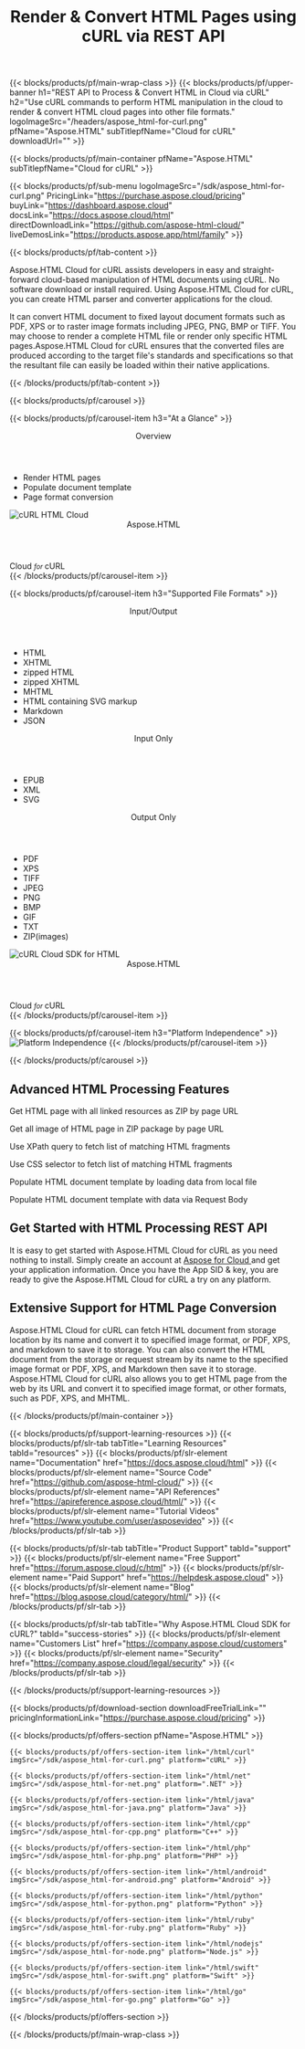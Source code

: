 ﻿---
title: Render & Convert HTML Pages using cURL via REST API 
description: Use cURL commands to perform HTML manipulation in the cloud to render & convert HTML cloud pages into other file formats
weight: 40
url: /curl
---

{{< blocks/products/pf/main-wrap-class >}}
{{< blocks/products/pf/upper-banner h1="REST API to Process & Convert HTML in Cloud via cURL" h2="Use cURL commands to perform HTML manipulation in the cloud to render & convert HTML cloud pages into other file formats." logoImageSrc="/headers/aspose_html-for-curl.png" pfName="Aspose.HTML" subTitlepfName="Cloud for cURL" downloadUrl="" >}}

{{< blocks/products/pf/main-container pfName="Aspose.HTML" subTitlepfName="Cloud for cURL" >}}

{{< blocks/products/pf/sub-menu logoImageSrc="/sdk/aspose_html-for-curl.png"  PricingLink="https://purchase.aspose.cloud/pricing" buyLink="https://dashboard.aspose.cloud" docsLink="https://docs.aspose.cloud/html" directDownloadLink="https://github.com/aspose-html-cloud/" liveDemosLink="https://products.aspose.app/html/family"  >}}

{{< blocks/products/pf/tab-content >}}
<p>Aspose.HTML Cloud for cURL assists developers in easy and straight-forward cloud-based manipulation of HTML documents using cURL. No software download or install required. Using Aspose.HTML Cloud for cURL, you can create HTML parser and converter applications for the cloud.</p>
<p>It can convert HTML document to fixed layout document formats such as PDF, XPS or to raster image formats including JPEG, PNG, BMP or TIFF. You may choose to render a complete HTML file or render only specific HTML pages.Aspose.HTML Cloud for cURL ensures that the converted files are produced according to the target file's standards and specifications so that the resultant file can easily be loaded within their native applications.</p>
{{< /blocks/products/pf/tab-content >}}

<!--Diagrams Start-->
{{< blocks/products/pf/carousel >}}

{{< blocks/products/pf/carousel-item h3="At a Glance"  >}}
<div class="diagram1 d1-cloud">
<div class="d1-row">
<div class="d1-col d1-left"> </div>
<!--/left-->
<div class="d1-col d1-right"><header><i class="fa fa-cogs"> </i>Overview</header>
<ul>
<li>Render HTML pages</li>
<li>Populate document template</li>
<li>Page format conversion</li>
</ul>
</div>
<!--/right--></div>
<!--/row-->
<div class="d1-logo"><img src="/sdk/aspose_html-for-curl.png" alt="cURL HTML Cloud"><header>Aspose.HTML</header><footer>Cloud <small> <em>for </em> </small>cURL</footer></div>
<!--/logo--></div>
<!--/diagram1-->
{{< /blocks/products/pf/carousel-item >}}

{{< blocks/products/pf/carousel-item h3="Supported File Formats" >}}
<div class="diagram1 d2  d1-cloud">
<div class="d1-row">
<div class="d1-col d1-left"><header><i class="fa fa-arrows-v "> </i> Input/Output</header>
<ul>
<li>HTML</li>
<li>XHTML</li>
<li>zipped HTML</li>
<li>zipped XHTML</li>
<li>MHTML</li>
<li>HTML containing SVG markup</li>
<li>Markdown</li>
<li>JSON</li>
</ul>
<header><i class="fa fa-arrows-v "> </i> Input Only</header>
<ul>
<li>EPUB</li>
<li>XML</li>
<li>SVG</li>
</ul>
</div>
<!--/left-->
<div class="d1-col d1-right"><header><i class="fa  fa-mail-forward"> </i> Output Only</header>
<ul>
<li>PDF</li>
<li>XPS</li>
<li>TIFF</li>
<li>JPEG</li>
<li>PNG</li>
<li>BMP</li>
<li>GIF</li>
<li>TXT</li>
<li>ZIP(images)</li>
</ul>
</div>
<!--/right--></div>
<!--/row-->
<div class="d1-logo"><img src="/sdk/aspose_html-for-curl.png" alt="cURL Cloud SDK for HTML"><header>Aspose.HTML</header><footer>Cloud <small> <em>for </em> </small>cURL</footer></div>
<!--/logo--></div>
<!--/diagram2-->
{{< /blocks/products/pf/carousel-item >}}


{{< blocks/products/pf/carousel-item h3="Platform Independence" >}}
<img title="Platform Independence" src="/supported-platform-min.png" alt="Platform Independence">
{{< /blocks/products/pf/carousel-item >}}

{{< /blocks/products/pf/carousel >}}
<!--Diagrams End-->

<!--Feature-section Start-->
<div class="container-fluid features-section bg-gray singleproduct">
 <a class="anchor" id="features" name="features">
 </a>
 <div class="row">
  <div class="container">
   <h2 class="pr-ft">
    Advanced HTML Processing Features
   </h2>
   <p>
   </p>
   <div class="col-lg-4">
    <em class="fa fa-file-code-o ico-blue fa-2x col-lg-2">
    </em>
    <p class="col-lg-10">
     Get HTML page with all linked resources as ZIP by page URL
    </p>
   </div>
   <div class="col-lg-4">
    <em class="fa fa-download ico-blue fa-2x col-lg-2">
    </em>
    <p class="col-lg-10">
     Get all image of HTML page in ZIP package by page URL
    </p>
   </div>
   <div class="col-lg-4">
    <em class="fa fa-code ico-blue fa-2x col-lg-2">
    </em>
    <p class="col-lg-10">
     Use XPath query to fetch list of matching HTML fragments
    </p>
   </div>
   <div class="col-lg-4">
    <em class="fa fa-file-image-o ico-blue fa-2x col-lg-2">
    </em>
    <p class="col-lg-10">
     Use CSS selector to fetch list of matching HTML fragments
    </p>
   </div>
   <div class="col-lg-4">
    <em class="fa fa-list-alt ico-blue fa-2x col-lg-2">
    </em>
    <p class="col-lg-10">
     Populate HTML document template by loading data from local file
    </p>
   </div>
   <div class="col-lg-4">
    <em class="fa fa-lock ico-blue fa-2x col-lg-2">
    </em>
    <p class="col-lg-10">
     Populate HTML document template with data via Request Body
    </p>
   </div>
   <div class="col-lg-12">
    <h2 class="h2title">
     Get Started with HTML Processing REST API
    </h2>
    <p>
     It is easy to get started with Aspose.HTML Cloud for cURL as you need nothing to install. Simply create an account at
     <a href="https://dashboard.aspose.cloud/#/apps">
      Aspose for Cloud
     </a>
     and get your application information. Once you have the App SID &amp; key, you are ready to give the Aspose.HTML Cloud for cURL a try on any platform.
    </p>
   </div>
   <div class="col-lg-12">
    <h2 class="h2title">
     Extensive Support for HTML Page Conversion
    </h2>
    <p>
     Aspose.HTML Cloud for cURL can fetch HTML document from storage location by its name and convert it to specified image format, or PDF, XPS, and markdown to save it to storage. You can also convert the HTML document from the storage or request stream by its name to the specified image format or PDF, XPS, and Markdown then save it to storage. Aspose.HTML Cloud for cURL also allows you to get HTML page from the web by its URL and convert it to specified image format, or other formats, such as PDF, XPS, and MHTML.
    </p>
   </div>
  </div>
 </div>
</div>
<!--Feature-section End-->

{{< /blocks/products/pf/main-container >}}

{{< blocks/products/pf/support-learning-resources >}}
{{< blocks/products/pf/slr-tab tabTitle="Learning Resources" tabId="resources" >}}
{{< blocks/products/pf/slr-element name="Documentation" href="https://docs.aspose.cloud/html" >}}
{{< blocks/products/pf/slr-element name="Source Code" href="https://github.com/aspose-html-cloud/" >}}
{{< blocks/products/pf/slr-element name="API References" href="https://apireference.aspose.cloud/html/" >}}
{{< blocks/products/pf/slr-element name="Tutorial Videos" href="https://www.youtube.com/user/asposevideo" >}}
{{< /blocks/products/pf/slr-tab >}}

{{< blocks/products/pf/slr-tab tabTitle="Product Support" tabId="support" >}}
{{< blocks/products/pf/slr-element name="Free Support" href="https://forum.aspose.cloud/c/html" >}}
{{< blocks/products/pf/slr-element name="Paid Support" href="https://helpdesk.aspose.cloud" >}}
{{< blocks/products/pf/slr-element name="Blog" href="https://blog.aspose.cloud/category/html/" >}}
{{< /blocks/products/pf/slr-tab >}}

{{< blocks/products/pf/slr-tab tabTitle="Why Aspose.HTML Cloud SDK for cURL?" tabId="success-stories" >}}
{{< blocks/products/pf/slr-element name="Customers List" href="https://company.aspose.cloud/customers" >}}
{{< blocks/products/pf/slr-element name="Security" href="https://company.aspose.cloud/legal/security" >}}
{{< /blocks/products/pf/slr-tab >}}

{{< /blocks/products/pf/support-learning-resources >}}

{{< blocks/products/pf/download-section downloadFreeTrialLink="" pricingInformationLink="https://purchase.aspose.cloud/pricing" >}}

{{< blocks/products/pf/offers-section pfName="Aspose.HTML" >}}

    {{< blocks/products/pf/offers-section-item link="/html/curl" imgSrc="/sdk/aspose_html-for-curl.png" platform="cURL" >}}
	
    {{< blocks/products/pf/offers-section-item link="/html/net" imgSrc="/sdk/aspose_html-for-net.png" platform=".NET" >}}
	
    {{< blocks/products/pf/offers-section-item link="/html/java" imgSrc="/sdk/aspose_html-for-java.png" platform="Java" >}}
	
	{{< blocks/products/pf/offers-section-item link="/html/cpp" imgSrc="/sdk/aspose_html-for-cpp.png" platform="C++" >}}
	
    {{< blocks/products/pf/offers-section-item link="/html/php" imgSrc="/sdk/aspose_html-for-php.png" platform="PHP" >}}
	
	{{< blocks/products/pf/offers-section-item link="/html/android" imgSrc="/sdk/aspose_html-for-android.png" platform="Android" >}}
	
    {{< blocks/products/pf/offers-section-item link="/html/python" imgSrc="/sdk/aspose_html-for-python.png" platform="Python" >}}
	
    {{< blocks/products/pf/offers-section-item link="/html/ruby" imgSrc="/sdk/aspose_html-for-ruby.png" platform="Ruby" >}}
	
    {{< blocks/products/pf/offers-section-item link="/html/nodejs" imgSrc="/sdk/aspose_html-for-node.png" platform="Node.js" >}}
	
	{{< blocks/products/pf/offers-section-item link="/html/swift" imgSrc="/sdk/aspose_html-for-swift.png" platform="Swift" >}}
	
	{{< blocks/products/pf/offers-section-item link="/html/go" imgSrc="/sdk/aspose_html-for-go.png" platform="Go" >}}
{{< /blocks/products/pf/offers-section >}}

{{< /blocks/products/pf/main-wrap-class >}}

